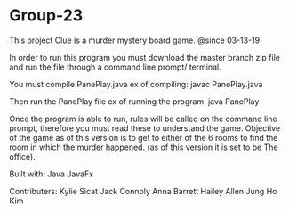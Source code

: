 # Group-23
This project Clue is a murder mystery board game.
@since 03-13-19

In order to run this program you must download the master branch zip file and run the file through a command
line prompt/ terminal.

You must compile PanePlay.java 
ex of compiling: javac PanePlay.java

Then run the PanePlay file
ex of running the program: java PanePlay

Once the program is able to run, rules will be called on the command line prompt, therefore you must
read these to understand the game. Objective of the game as of this version is to get to either of the 6 rooms to find
the room in which the murder happened. (as of this version it is set to be The office).

Built with:
Java
JavaFx

Contributers:
Kylie Sicat
Jack Connoly
Anna Barrett
Hailey Allen
Jung Ho Kim
